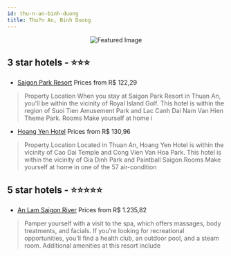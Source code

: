 ```yaml
---
id: thu-n-an-binh-duong
title: Thu?n An, Binh Duong
---
```


<center><img src="https://i.travelapi.com/hotels/5000000/4670000/4663400/4663322/0c8bd594_z.jpg" alt="Featured Image" /></center>


##  3 star hotels - ⭐️⭐️⭐️

-    [Saigon Park Resort](https://us.hurb.com/hotels/thu-n-an/saigon-park-resort-JNP-JP256728?cmp=18055) Prices from R$ 122,29
   > Property Location When you stay at Saigon Park Resort in Thuan An, you&apos;ll be within the vicinity of Royal Island Golf. This hotel is within the region of Suoi Tien Amusement Park and Lac Canh Dai Nam Van Hien Theme Park. Rooms Make yourself at home i
-    [Hoang Yen Hotel](https://us.hurb.com/hotels/thu-n-an/hoang-yen-hotel-JNP-JP575904?cmp=18055) Prices from R$ 130,96
   > Property Location Located in Thuan An, Hoang Yen Hotel is within the vicinity of Cao Dai Temple and Cong Vien Van Hoa Park.  This hotel is within the vicinity of Gia Dinh Park and Paintball Saigon.Rooms Make yourself at home in one of the 57 air-condition

##  5 star hotels - ⭐️⭐️⭐️⭐️⭐️

-    [An Lam Saigon River](https://us.hurb.com/hotels/thu-n-an/an-lam-saigon-river-JNP-JP916141?cmp=18055) Prices from R$ 1.235,82
   > Pamper yourself with a visit to the spa, which offers massages, body treatments, and facials. If you're looking for recreational opportunities, you'll find a health club, an outdoor pool, and a steam room. Additional amenities at this resort include 
